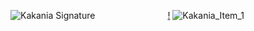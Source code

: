 ![Kakania Signature](https://github.com/user-attachments/assets/9ff9b2fb-962d-43d2-a5a0-f6b5423aaf26)
 ‎‎     ‎‎  ‎‎‎‎[!](https://github.com/jobless-monday)
![Kakania_Item_1](https://github.com/user-attachments/assets/b0831b16-f990-490b-a0ea-9692afa67628)
